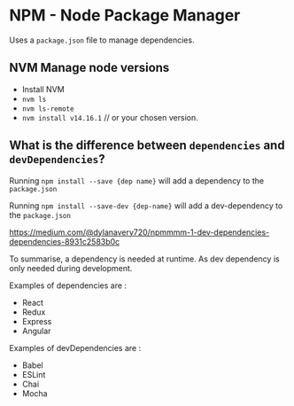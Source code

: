 # NPM - Node Package Manager

Uses a `package.json` file to manage dependencies.

## NVM Manage node versions

* Install NVM
* `nvm ls`
* `nvm ls-remote`
* `nvm install v14.16.1` // or your chosen version.

## What is the difference between `dependencies` and `devDependencies`?

Running `npm install --save {dep name}` will add a dependency to the `package.json`

Running `npm install --save-dev {dep-name}` will add a dev-dependency to the `package.json`

https://medium.com/@dylanavery720/npmmmm-1-dev-dependencies-dependencies-8931c2583b0c

To summarise, a dependency is needed at runtime. As dev dependency is only needed during development.

Examples of dependencies are :
* React
* Redux
* Express
* Angular

Examples of devDependencies are : 
* Babel
* ESLint
* Chai
* Mocha 